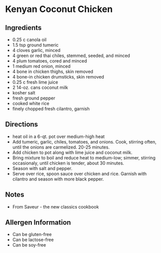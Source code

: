 # Kenyan Coconut Chicken

## Ingredients
* 0.25 c canola oil
* 1.5 tsp ground tumeric
* 4 cloves garlic, minced
* 4 green or red thai chiles, stemmed, seeded, and minced
* 4 plum tomatoes, cored and minced
* 1 medium red onion, minced
* 4 bone in chicken thighs, skin removed
* 4 bone-in chicken drumsticks, skin removed
* 0.25 c fresh lime juice
* 2 14-oz. cans coconut milk
* kosher salt
* fresh ground pepper
* cooked white rice
* finely chopped fresh cilantro, garnish

## Directions
* heat oil in a 6-qt. pot over medium-high heat
* Add tumeric, garlic, chiles, tomatoes, and onions. Cook, stirring often, until the onions are carmelized. 20-25 minutes.
* Add chicken to pot along with lime juice and coconut milk.
* Bring mixture to boil and reduce heat to medium-low; simmer, stirring occasionaly, until chicken is tender, about 30 minutes.
* Season with salt and pepper.
* Serve over rice, spoon sauce over chicken and rice. Garnish with cilantro and season with more black pepper.

## Notes
* From Saveur - the new classics cookbook

## Allergen Information
* Can be gluten-free
* Can be lactose-free
* Can be soy-free
